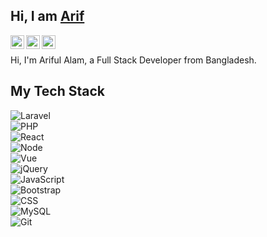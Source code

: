 ## Hi, I am [Arif](https://arifszn.github.io/)

<a href="https://www.linkedin.com/in/ariful-alam">
  <img align="left" alt="LinkedIn" width="22px" src="https://cdn.jsdelivr.net/npm/simple-icons@v3/icons/linkedin.svg" />
</a>
<a href="mailto:arifulalamszn@gmail.com">
  <img align="left" alt="LinkedIn" width="22px" src="https://cdn.jsdelivr.net/npm/simple-icons@v3/icons/gmail.svg" />
</a>
<a href="https://www.facebook.com/swozon">
  <img align="left" alt="LinkedIn" width="22px" src="https://cdn.jsdelivr.net/npm/simple-icons@v3/icons/facebook.svg" />
</a>
<br/>

Hi, I'm Ariful Alam, a Full Stack Developer from Bangladesh.

## My Tech Stack
![Laravel](https://img.shields.io/badge/-Laravel-%232c3e50?style=flat-square&logo=laravel)
<br/>
![PHP](https://img.shields.io/badge/-PHP-%232c3e50?style=flat-square&logo=PHP)
<br/>
![React](https://img.shields.io/badge/-React-%232c3e50?style=flat-square&logo=react)
<br/>
![Node](https://img.shields.io/badge/-Node-%232c3e50?style=flat-square&logo=node.js)
<br/>
![Vue](https://img.shields.io/badge/-Vue-%232c3e50?style=flat-square&logo=Vue.js)
<br/>
![jQuery](https://img.shields.io/badge/-jQuery-%232c3e50?style=flat-square&logo=jQuery)
<br/>
![JavaScript](https://img.shields.io/badge/-JavaScript-%232c3e50?style=flat-square&logo=javascript&logoColor=ffffff&labelColor=%232c3e50&color=%232c3e50)
<br/>
![Bootstrap](https://img.shields.io/badge/-Bootstrap-%232c3e50?style=flat-square&logo=Bootstrap)
<br/>
![CSS](https://img.shields.io/badge/-CSS-%232c3e50?style=flat-square&logo=css3)
<br/>
![MySQL](https://img.shields.io/badge/-MySQL-%232c3e50?style=flat-square&logo=MySQL&logoColor=ffffff&labelColor=%232c3e50&color=%232c3e50)
<br/>
![Git](https://img.shields.io/badge/-Git-%232c3e50?style=flat-square&logo=git)

